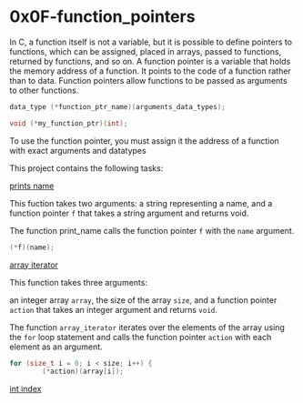 # 0x0F-function_pointers

In C, a function itself is not a variable, but it is possible to define pointers to functions, which can be assigned, placed in arrays, passed to functions, returned by functions, and so on.
A function pointer is a variable that holds the memory address of a function.
It points to the code of a function rather than to data. Function pointers allow functions to be passed as arguments to other functions.

```c
data_type (*function_ptr_name)(arguments_data_types);

```
```c
void (*my_function_ptr)(int);

```
To use the function pointer, you must assign it the address of a function with exact arguments and  datatypes

This project contains the following tasks:

[prints name](0-print_name.c)

This fuction takes two arguments: a string representing a name, and a function pointer `f` that takes a string argument and returns void.

The function print_name calls the function pointer `f` with the `name` argument.

```c
(*f)(name);
```

[array iterator](1-array_iterator.c)

This function takes three arguments: 

an integer array `array`, 
the size of the array `size`,
 and a function pointer `action` that takes an integer argument and returns `void`. 

The function `array_iterator` iterates over the elements of the array using the `for` loop statement and calls the function pointer `action` with each element as an argument.

```c
for (size_t i = 0; i < size; i++) {
        (*action)(array[i]);
```


[int index](2-int_index.c)

[]()
[]()
